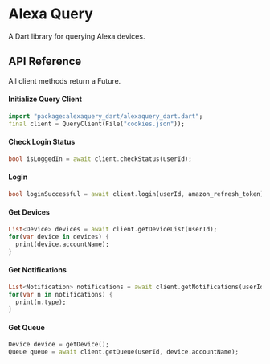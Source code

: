 # Alexa Query

A Dart library for querying Alexa devices.

## API Reference

All client methods return a Future.

#### Initialize Query Client

```dart
import "package:alexaquery_dart/alexaquery_dart.dart";
final client = QueryClient(File("cookies.json"));
```

#### Check Login Status

```dart
bool isLoggedIn = await client.checkStatus(userId);
```

#### Login

```dart
bool loginSuccessful = await client.login(userId, amazon_refresh_token);
```

#### Get Devices

```dart
List<Device> devices = await client.getDeviceList(userId);
for(var device in devices) {
  print(device.accountName);
}
```

#### Get Notifications

```dart
List<Notification> notifications = await client.getNotifications(userId);
for(var n in notifications) {
  print(n.type);
}
```

#### Get Queue

```dart
Device device = getDevice();
Queue queue = await client.getQueue(userId, device.accountName);
```
